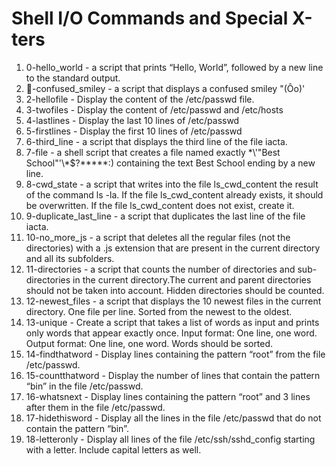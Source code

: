 # Shell I/O Commands and Special X-ters
1. 0-hello_world - a script that prints “Hello, World”, followed by a new line to the standard output.
2. -confused_smiley - a script that displays a confused smiley "(Ôo)'
3. 2-hellofile - Display the content of the /etc/passwd file.
4. 3-twofiles - Display the content of /etc/passwd and /etc/hosts
5. 4-lastlines - Display the last 10 lines of /etc/passwd
6. 5-firstlines - Display the first 10 lines of /etc/passwd
7. 6-third_line -  a script that displays the third line of the file iacta.
8. 7-file - a shell script that creates a file named exactly \*\\'"Best School"\'\\*$\?\*\*\*\*\*:) containing the text Best School ending by a new line.
9. 8-cwd_state - a script that writes into the file ls_cwd_content the result of the command ls -la. If the file ls_cwd_content already exists, it should be overwritten. If the file ls_cwd_content does not exist, create it.
10. 9-duplicate_last_line - a script that duplicates the last line of the file iacta.
11. 10-no_more_js - a script that deletes all the regular files (not the directories) with a .js extension that are present in the current directory and all its subfolders.
12. 11-directories - a script that counts the number of directories and sub-directories in the current directory.The current and parent directories should not be taken into account. Hidden directories should be counted.
13. 12-newest_files - a script that displays the 10 newest files in the current directory. One file per line. Sorted from the newest to the oldest.
14. 13-unique - Create a script that takes a list of words as input and prints only words that appear exactly once. Input format: One line, one word. Output format: One line, one word. Words should be sorted.
15. 14-findthatword - Display lines containing the pattern “root” from the file /etc/passwd.
16. 15-countthatword - Display the number of lines that contain the pattern “bin” in the file /etc/passwd.
17. 16-whatsnext - Display lines containing the pattern “root” and 3 lines after them in the file /etc/passwd.
18. 17-hidethisword - Display all the lines in the file /etc/passwd that do not contain the pattern “bin”.
19. 18-letteronly - Display all lines of the file /etc/ssh/sshd_config starting with a letter. Include capital letters as well.

